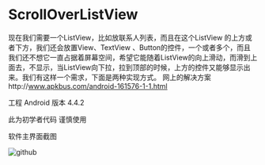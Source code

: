 ScrollOverListView
==================

现在我们需要一个ListView，比如放联系人列表，而且在这个ListView 的上方或者下方，我们还会放置View、TextView  、Button的控件，一个或者多个，而且我们还不想它一直占据着屏幕空间，希望它能随着ListView的向上滑动，而滑到上面去，不显示，当ListView向下拉，拉到顶部的时候，上方的控件又能够显示出来。我们有这样一个需求，下面是两种实现方式。  网上的解决方案http://www.apkbus.com/android-161576-1-1.html



工程 Android 版本 4.4.2

此为初学者代码 谨慎使用


软件主界面截图

![github](https://github.com/feiongithub/ScrollOverListView/blob/master/apkScreenshot.png)
